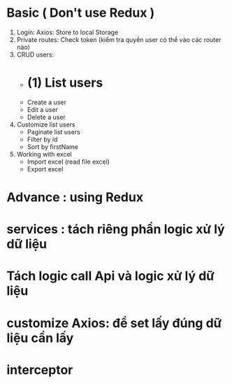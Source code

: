 # Basic ( Don't use Redux )

1. Login: Axios: Store to local Storage
2. Private routes: Check token (kiểm tra quyền user có thể vào các router nào)
3. CRUD users:
   - # (1) List users
   - Create a user
   - Edit a user
   - Delete a user
4. Customize list users
   - Paginate list users
   - Filter by id
   - Sort by firstName
5. Working with excel
   - Import excel (read file excel)
   - Export excel

# Advance : using Redux

# services : tách riêng phần logic xử lý dữ liệu

# Tách logic call Api và logic xử lý dữ liệu

# customize Axios: để set lấy đúng dữ liệu cần lấy

# interceptor
